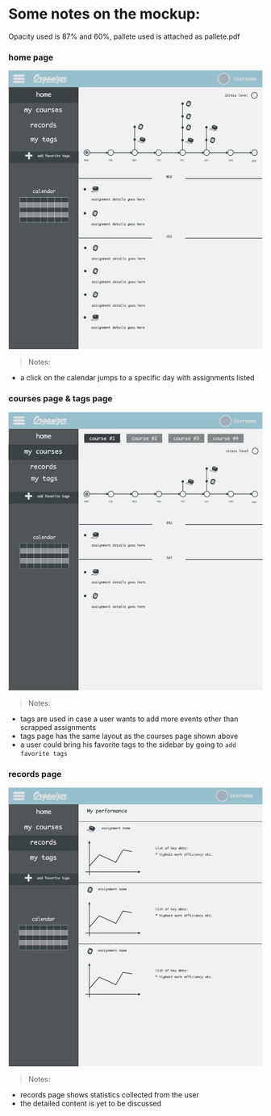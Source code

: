 # Some notes on the mockup:

<p> Opacity used is 87% and 60%, pallete used is attached as pallete.pdf </p>

### home page
![home page](home_page.png)

> Notes:

* a click on the calendar jumps to a specific day with assignments listed

### courses page & tags page
![home page](my_courses.png)

> Notes:

* tags are used in case a user wants to add more events other than scrapped assignments
* tags page has the same layout as the courses page shown above
* a user could bring his favorite tags to the sidebar by going to `add favorite tags`

### records page
![home page](records.png)

> Notes:

* records page shows statistics collected from the user
* the detailed content is yet to be discussed

